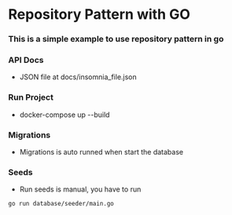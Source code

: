 # Repository Pattern with GO

### This is a simple example to use repository pattern in go

### API Docs

- JSON file at docs/insomnia_file.json

### Run Project

- docker-compose up --build

### Migrations

- Migrations is auto runned when start the database

### Seeds

- Run seeds is manual, you have to run

```
go run database/seeder/main.go
```
